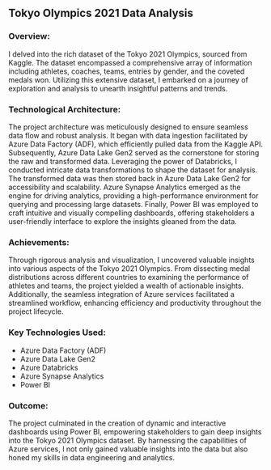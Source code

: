 ## Tokyo Olympics 2021 Data Analysis

### Overview:

I delved into the rich dataset of the Tokyo 2021 Olympics, sourced from Kaggle. The dataset encompassed a comprehensive array of information including athletes, coaches, teams, entries by gender, and the coveted medals won. Utilizing this extensive dataset, I embarked on a journey of exploration and analysis to unearth insightful patterns and trends.

### Technological Architecture:

The project architecture was meticulously designed to ensure seamless data flow and robust analysis. It began with data ingestion facilitated by Azure Data Factory (ADF), which efficiently pulled data from the Kaggle API. Subsequently, Azure Data Lake Gen2 served as the cornerstone for storing the raw and transformed data. Leveraging the power of Databricks, I conducted intricate data transformations to shape the dataset for analysis. The transformed data was then stored back in Azure Data Lake Gen2 for accessibility and scalability. Azure Synapse Analytics emerged as the engine for driving analytics, providing a high-performance environment for querying and processing large datasets. Finally, Power BI was employed to craft intuitive and visually compelling dashboards, offering stakeholders a user-friendly interface to explore the insights gleaned from the data.


### Achievements:

Through rigorous analysis and visualization, I uncovered valuable insights into various aspects of the Tokyo 2021 Olympics. From dissecting medal distributions across different countries to examining the performance of athletes and teams, the project yielded a wealth of actionable insights. Additionally, the seamless integration of Azure services facilitated a streamlined workflow, enhancing efficiency and productivity throughout the project lifecycle.

### Key Technologies Used:

- Azure Data Factory (ADF)
- Azure Data Lake Gen2
- Azure Databricks
- Azure Synapse Analytics
- Power BI


### Outcome:

The project culminated in the creation of dynamic and interactive dashboards using Power BI, empowering stakeholders to gain deep insights into the Tokyo 2021 Olympics dataset. By harnessing the capabilities of Azure services, I not only gained valuable insights into the data but also honed my skills in data engineering and analytics.



